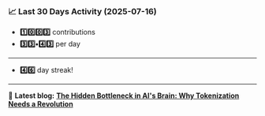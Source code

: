 <!--START_STATS-->
### 📈 Last 30 Days Activity (2025-07-16)  
- **1️⃣0️⃣0️⃣3️⃣** contributions  
- **3️⃣3️⃣•4️⃣3️⃣** per day
---
- **4️⃣6️⃣** day streak!
---
📝 **Latest blog:** [**The Hidden Bottleneck in AI's Brain: Why Tokenization Needs a Revolution**](https://andriak.com/blog/tokenization-revolution)
<!--END_STATS-->
